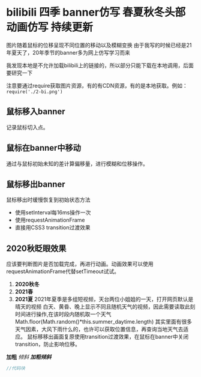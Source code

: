 # bilibili 四季 banner仿写 春夏秋冬头部动画仿写 持续更新
图片随着鼠标的位移呈现不同位置的移动以及模糊变换
由于我写的时候已经是21年夏天了，20年季节的banner多为网上仿写学习而来

我发现本地是不允许加载bilibili上的链接的，所以部分只能下载在本地调用，后面要研究一下

注意要通过require获取图片资源，有的有CDN资源，有的是本地获取。例如：`require('./2-bi.png')`
## 鼠标移入banner
记录鼠标切入点。
## 鼠标在banner中移动
通过与鼠标初始未知的差计算偏移量，进行模糊和位移操作。
## 鼠标移出banner
鼠标移出时缓慢恢复到初始状态方法
- 使用setInterval每16ms操作一次
- 使用requestAnimationFrame
- 直接用CSS3 transition过渡效果
## 2020秋眨眼效果
  应该要判断图片是否加载完成，再进行动画。动画效果可以使用requestAnimationFrame代替setTimeout试试。

1. **2020秋冬**
2. **2021春**
3. **2021夏**
  2021年夏季是多组短视频，天台两位小姐姐的一天，打开网页默认是晴天的视频
  白天、黄昏、晚上显示不同且随机天气的视频，因此需要读取此刻时间进行操作,在该时段内随机取一个天气
  Math.floor(Math.random()*this.summer_daytime.length)
  其实里面有很多天气因素，大风下雨什么的，也许可以获取位置信息，再查询当地天气去适应。
  鼠标移移出画面复原使用transition过渡效果，在鼠标在banner中关闭transition，防止影响位移。
  
  **加粗**
  *倾斜*
  ***加粗倾斜***
  
```javascript
//代码块
```
